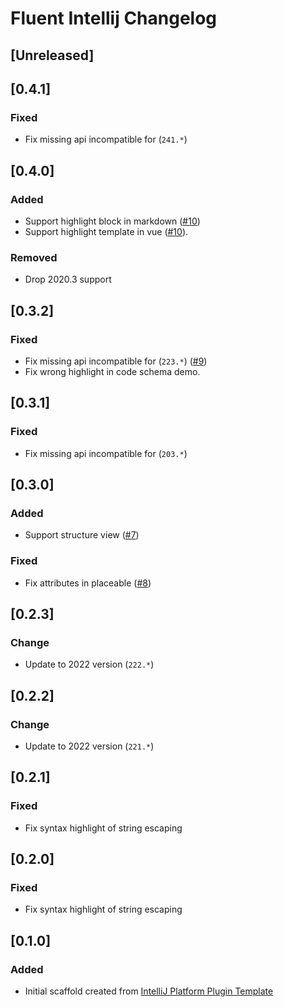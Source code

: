 <!-- Keep a Changelog guide -> https://keepachangelog.com -->

# Fluent Intellij Changelog

## [Unreleased]

## [0.4.1]
### Fixed
- Fix missing api incompatible for (`241.*`)

## [0.4.0]
### Added
- Support highlight block in markdown ([#10](https://github.com/oovm/fluent-intellij/issues/10))
- Support highlight template in vue ([#10](https://github.com/oovm/fluent-intellij/issues/10)).
### Removed
- Drop 2020.3 support

## [0.3.2]
### Fixed
- Fix missing api incompatible for (`223.*`) ([#9](https://github.com/oovm/fluent-intellij/issues/9))
- Fix wrong highlight in code schema demo.

## [0.3.1]
### Fixed
- Fix missing api incompatible for (`203.*`)

## [0.3.0]
### Added
- Support structure view ([#7](https://github.com/oovm/fluent-intellij/issues/7))
### Fixed
- Fix attributes in placeable ([#8](https://github.com/oovm/fluent-intellij/issues/8))


## [0.2.3]
### Change
- Update to 2022 version (`222.*`)

## [0.2.2]
### Change
- Update to 2022 version (`221.*`)

## [0.2.1]
### Fixed
- Fix syntax highlight of string escaping

## [0.2.0]
### Fixed
- Fix syntax highlight of string escaping

## [0.1.0]
### Added
- Initial scaffold created from [IntelliJ Platform Plugin Template](https://github.com/JetBrains/intellij-platform-plugin-template)
